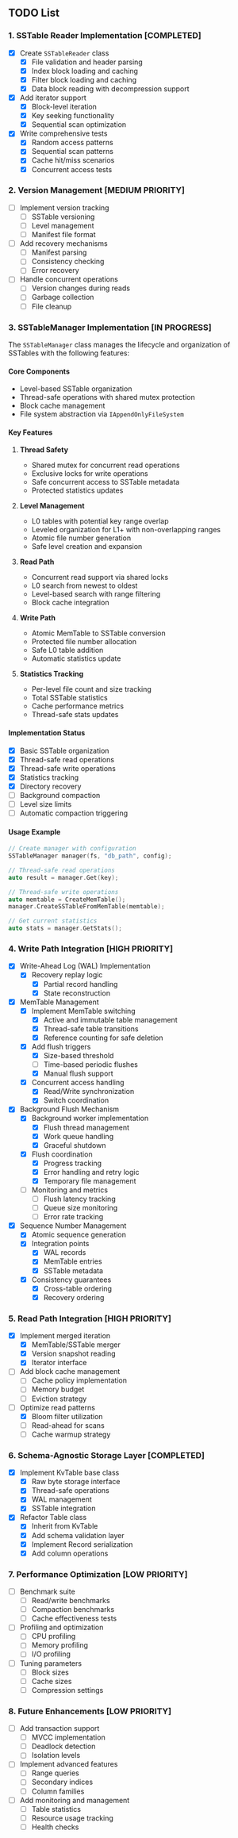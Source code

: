## TODO List

### 1. SSTable Reader Implementation [COMPLETED]
- [x] Create `SSTableReader` class
  - [x] File validation and header parsing
  - [x] Index block loading and caching
  - [x] Filter block loading and caching
  - [x] Data block reading with decompression support
- [x] Add iterator support
  - [x] Block-level iteration
  - [x] Key seeking functionality
  - [x] Sequential scan optimization
- [x] Write comprehensive tests
  - [x] Random access patterns
  - [x] Sequential scan patterns
  - [x] Cache hit/miss scenarios
  - [x] Concurrent access tests

### 2. Version Management [MEDIUM PRIORITY]
- [ ] Implement version tracking
  - [ ] SSTable versioning
  - [ ] Level management
  - [ ] Manifest file format
- [ ] Add recovery mechanisms
  - [ ] Manifest parsing
  - [ ] Consistency checking
  - [ ] Error recovery
- [ ] Handle concurrent operations
  - [ ] Version changes during reads
  - [ ] Garbage collection
  - [ ] File cleanup

### 3. SSTableManager Implementation [IN PROGRESS]

The `SSTableManager` class manages the lifecycle and organization of SSTables with the following features:

#### Core Components
- Level-based SSTable organization
- Thread-safe operations with shared mutex protection
- Block cache management
- File system abstraction via `IAppendOnlyFileSystem`

#### Key Features

1. **Thread Safety**
   - Shared mutex for concurrent read operations
   - Exclusive locks for write operations
   - Safe concurrent access to SSTable metadata
   - Protected statistics updates

2. **Level Management**
   - L0 tables with potential key range overlap
   - Leveled organization for L1+ with non-overlapping ranges
   - Atomic file number generation
   - Safe level creation and expansion

3. **Read Path**
   - Concurrent read support via shared locks
   - L0 search from newest to oldest
   - Level-based search with range filtering
   - Block cache integration

4. **Write Path**
   - Atomic MemTable to SSTable conversion
   - Protected file number allocation
   - Safe L0 table addition
   - Automatic statistics update

5. **Statistics Tracking**
   - Per-level file count and size tracking
   - Total SSTable statistics
   - Cache performance metrics
   - Thread-safe stats updates

#### Implementation Status
- [x] Basic SSTable organization
- [x] Thread-safe read operations
- [x] Thread-safe write operations
- [x] Statistics tracking
- [x] Directory recovery
- [ ] Background compaction
- [ ] Level size limits
- [ ] Automatic compaction triggering

#### Usage Example
```cpp
// Create manager with configuration
SSTableManager manager(fs, "db_path", config);

// Thread-safe read operations
auto result = manager.Get(key);

// Thread-safe write operations
auto memtable = CreateMemTable();
manager.CreateSSTableFromMemTable(memtable);

// Get current statistics
auto stats = manager.GetStats();
```

### 4. Write Path Integration [HIGH PRIORITY]
- [x] Write-Ahead Log (WAL) Implementation
  - [x] Recovery replay logic
    - [x] Partial record handling
    - [x] State reconstruction

- [x] MemTable Management
  - [x] Implement MemTable switching
    - [x] Active and immutable table management
    - [x] Thread-safe table transitions
    - [x] Reference counting for safe deletion
  - [x] Add flush triggers
    - [x] Size-based threshold
    - [ ] Time-based periodic flushes
    - [x] Manual flush support
  - [x] Concurrent access handling
    - [x] Read/Write synchronization
    - [x] Switch coordination

- [x] Background Flush Mechanism
  - [x] Background worker implementation
    - [x] Flush thread management
    - [x] Work queue handling
    - [x] Graceful shutdown
  - [x] Flush coordination
    - [x] Progress tracking
    - [x] Error handling and retry logic
    - [x] Temporary file management
  - [ ] Monitoring and metrics
    - [ ] Flush latency tracking
    - [ ] Queue size monitoring
    - [ ] Error rate tracking

- [x] Sequence Number Management
  - [x] Atomic sequence generation
  - [x] Integration points
    - [x] WAL records
    - [x] MemTable entries
    - [x] SSTable metadata
  - [x] Consistency guarantees
    - [x] Cross-table ordering
    - [x] Recovery ordering

### 5. Read Path Integration [HIGH PRIORITY]
- [x] Implement merged iteration
  - [x] MemTable/SSTable merger
  - [x] Version snapshot reading
  - [x] Iterator interface
- [ ] Add block cache management
  - [ ] Cache policy implementation
  - [ ] Memory budget
  - [ ] Eviction strategy
- [ ] Optimize read patterns
  - [x] Bloom filter utilization
  - [ ] Read-ahead for scans
  - [ ] Cache warmup strategy

### 6. Schema-Agnostic Storage Layer [COMPLETED]
- [x] Implement KvTable base class
  - [x] Raw byte storage interface
  - [x] Thread-safe operations
  - [x] WAL management
  - [x] SSTable integration
- [x] Refactor Table class
  - [x] Inherit from KvTable
  - [x] Add schema validation layer
  - [x] Implement Record serialization
  - [x] Add column operations

### 7. Performance Optimization [LOW PRIORITY]
- [ ] Benchmark suite
  - [ ] Read/write benchmarks
  - [ ] Compaction benchmarks
  - [ ] Cache effectiveness tests
- [ ] Profiling and optimization
  - [ ] CPU profiling
  - [ ] Memory profiling
  - [ ] I/O profiling
- [ ] Tuning parameters
  - [ ] Block sizes
  - [ ] Cache sizes
  - [ ] Compression settings

### 8. Future Enhancements [LOW PRIORITY]
- [ ] Add transaction support
  - [ ] MVCC implementation
  - [ ] Deadlock detection
  - [ ] Isolation levels
- [ ] Implement advanced features
  - [ ] Range queries
  - [ ] Secondary indices
  - [ ] Column families
- [ ] Add monitoring and management
  - [ ] Table statistics
  - [ ] Resource usage tracking
  - [ ] Health checks
